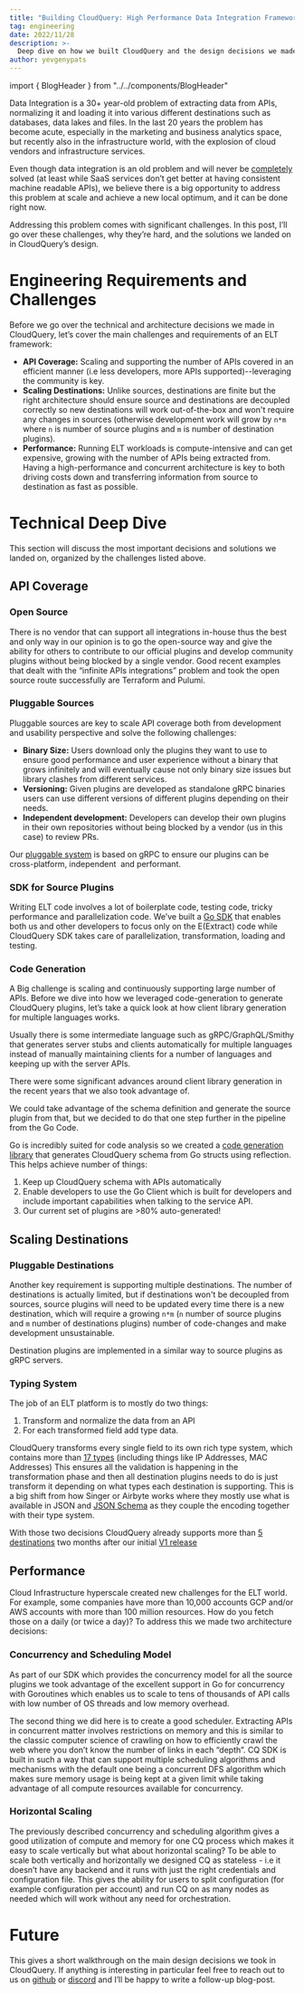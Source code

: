 ```yaml
---
title: "Building CloudQuery: High Performance Data Integration Framework in Go"
tag: engineering
date: 2022/11/28
description: >-
  Deep dive on how we built CloudQuery and the design decisions we made along the way.
author: yevgenypats
---
```



import { BlogHeader } from "../../components/BlogHeader"

<BlogHeader/>

Data Integration is a 30+ year-old problem of extracting data from APIs, normalizing it and loading it into various different destinations such as databases, data lakes and files. In the last 20 years the problem has become acute, especially in the marketing and business analytics space, but recently also in the infrastructure world, with the explosion of cloud vendors and infrastructure services.

Even though data integration is an old problem and will never be [completely](https://twitter.com/mattrickard/status/1542193426979909634) solved (at least while SaaS services don’t get better at having consistent machine readable APIs), we believe there is a big opportunity to address this problem at scale and achieve a new local optimum, and it can be done right now.

Addressing this problem comes with significant challenges. In this post, I’ll go over these challenges, why they’re hard, and the solutions we landed on in CloudQuery’s design.

# Engineering Requirements and Challenges

Before we go over the technical and architecture decisions we made in CloudQuery, let’s cover the main challenges and requirements of an ELT framework:

- **API Coverage:** Scaling and supporting the number of APIs covered in an efficient manner (i.e less developers, more APIs supported)--leveraging the community is key.
- **Scaling Destinations:** Unlike sources, destinations are finite but the right architecture should ensure source and destinations are decoupled correctly so new destinations will work out-of-the-box and won't require any changes in sources (otherwise development work will grow by `n*m` where `n` is number of source plugins and `m` is number of destination plugins).
- **Performance:** Running ELT workloads is compute-intensive and can get expensive, growing with the number of APIs being extracted from. Having a high-performance and concurrent architecture is key to both driving costs down and transferring information from source to destination as fast as possible.

# Technical Deep Dive

This section will discuss the most important decisions and solutions we landed on, organized by the challenges listed above.

## API Coverage

### Open Source

There is no vendor that can support all integrations in-house thus the best and only way in our opinion is to go the open-source way and give the ability for others to contribute to our official plugins and develop community plugins without being blocked by a single vendor. Good recent examples that dealt with the “infinite APIs integrations” problem and took the open source route successfully are Terraform and Pulumi.

### Pluggable Sources

Pluggable sources are key to scale API coverage both from development and usability perspective and solve the following challenges:

- **Binary Size:** Users download only the plugins they want to use to ensure good performance and user experience without a binary that grows infinitely and will eventually cause not only binary size issues but library clashes from different services.
- **Versioning:** Given plugins are developed as standalone gRPC binaries users can use different versions of different plugins depending on their needs.
- **Independent development:** Developers can develop their own plugins in their own repositories without being blocked by a vendor (us in this case) to review PRs.

Our [pluggable system](https://www.cloudquery.io/docs/developers/architecture) is based on gRPC to ensure our plugins can be cross-platform, independent  and performant.

### SDK for Source Plugins

Writing ELT code involves a lot of boilerplate code, testing code, tricky performance and parallelization code. We’ve built a [Go SDK](https://github.com/cloudquery/plugin-sdk/) that enables both us and other developers to focus only on the E(Extract) code while CloudQuery SDK takes care of parallelization, transformation, loading and testing.

### Code Generation

A Big challenge is scaling and continuously supporting large number of APIs. Before we dive into how we leveraged code-generation to generate CloudQuery plugins, let’s take a quick look at how client library generation for multiple languages works.

Usually there is some intermediate language such as gRPC/GraphQL/Smithy that generates server stubs and clients automatically for multiple languages instead of manually maintaining clients for a number of languages and keeping up with the server APIs.

There were some significant advances around client library generation in the recent years that we also took advantage of.

We could take advantage of the schema definition and generate the source plugin from that, but we decided to do that one step further in the pipeline from the Go Code.

Go is incredibly suited for code analysis so we created a [code generation library](https://github.com/cloudquery/plugin-sdk/tree/main/codegen) that generates CloudQuery schema from Go structs using reflection. This helps achieve number of things:

1. Keep up CloudQuery schema with APIs automatically
2. Enable developers to use the Go Client which is built for developers and include important capabilities when talking to the service API.
3. Our current set of plugins are >80% auto-generated!

## Scaling Destinations

### Pluggable Destinations

Another key requirement is supporting multiple destinations. The number of destinations is actually limited, but if destinations won't be decoupled from sources, source plugins will need to be updated every time there is a new destination, which will require a growing `n*m` (`n` number of source plugins and `m` number of destinations plugins) number of code-changes and make development unsustainable.

Destination plugins are implemented in a similar way to source plugins as gRPC servers.

### Typing System

The job of an ELT platform is to mostly do two things:

1. Transform and normalize the data from an API
2. For each transformed field add type data.

CloudQuery transforms every single field to its own rich type system, which contains more than [17 types](https://github.com/cloudquery/plugin-sdk/tree/main/schema) (including things like IP Addresses, MAC Addresses) This ensures all the validation is happening in the transformation phase and then all destination plugins needs to do is just transform it depending on what types each destination is supporting. This is a big shift from how Singer or Airbyte works where they mostly use what is available in JSON and [JSON Schema](https://json-schema.org/) as they couple the encoding together with their type system.

With those two decisions CloudQuery already supports more than [5 destinations](https://www.cloudquery.io/docs/plugins/destinations) two months after our initial [V1 release](https://www.cloudquery.io/blog/cloudquery-v1-release)

## Performance

Cloud Infrastructure hyperscale created new challenges for the ELT world. For example, some companies have more than 10,000 accounts GCP and/or AWS accounts with more than 100 million resources. How do you fetch those on a daily (or twice a day)? To address this we made two architecture decisions:

### Concurrency and Scheduling Model

As part of our SDK which provides the concurrency model for all the source plugins we took advantage of the excellent support in Go for concurrency with Goroutines which enables us to scale to tens of thousands of API calls with low number of OS threads and low memory overhead.

The second thing we did here is to create a good scheduler. Extracting APIs in concurrent matter involves restrictions on memory and this is similar to the classic computer science of crawling on how to efficiently crawl the web where you don’t know the number of links in each “depth”. CQ SDK is built in such a way that can support multiple scheduling algorithms and mechanisms with the default one being a concurrent DFS algorithm which makes sure memory usage is being kept at a given limit while taking advantage of all compute resources available for concurrency.

### Horizontal Scaling

The previously described concurrency and scheduling algorithm gives a good utilization of compute and memory for one CQ process which makes it easy to scale vertically but what about horizontal scaling? To be able to scale both vertically and horizontally we designed CQ as stateless - i.e it doesn’t have any backend and it runs with just the right credentials and configuration file. This gives the ability for users to split configuration (for example configuration per account) and run CQ on as many nodes as needed which will work without any need for orchestration.

# Future

This gives a short walkthrough on the main design decisions we took in CloudQuery. If anything is interesting in particular feel free to reach out to us on [github](https://github.com/cloudquery/cloudquery) or [discord](https://cloudquery.io/discord) and I’ll be happy to write a follow-up blog-post.